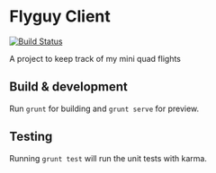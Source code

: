 # Flyguy Client
[![Build Status](https://travis-ci.org/ademuk/flyguy-client.svg?branch=master)](https://travis-ci.org/ademuk/flyguy-client)

A project to keep track of my mini quad flights

## Build & development

Run `grunt` for building and `grunt serve` for preview.

## Testing

Running `grunt test` will run the unit tests with karma.
